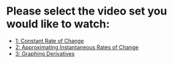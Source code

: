 # Please select the video set you would like to watch:

* [1: Constant Rate of Change](croc)
* [2: Approximating Instantaneous Rates of Change](arociroc)
* [3: Graphing Derivatives](graphderiv)
<!--* [4: Basic Derivative Rules](4)-->
<!--* [5: The Chain Rule](5)-->
<!--* [6: Optimization](6)-->
<!--* [7: Integrals from Riemann Sums](7)-->
<!--* [8: Antiderivatives](8)-->
